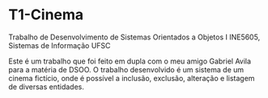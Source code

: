 # T1-Cinema
Trabalho de Desenvolvimento de Sistemas Orientados a Objetos I INE5605, 
Sistemas de Informação UFSC

Este é um trabalho que foi feito em dupla com o meu amigo Gabriel Avila para a matéria de DSOO.
O trabalho desenvolvido é um sistema de um cinema fictício, onde é possível a inclusão, exclusão, alteração e listagem de diversas entidades.
